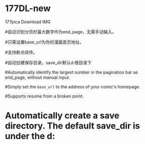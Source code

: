 # 177DL-new
177pica Download IMG
  
#自动识别分页栏最大数字作为end_page，无需手动输入。

#只需设置base_url为你的漫画首页地址。

#支持断点续传。

#自动创建保存目录。save_dir默认d:根目录下


#Automatically identify the largest number in the pagination bar as end_page, without manual input.

#Simply set the `base_url` to the address of your comic's homepage.

#Supports resume from a broken point.

# Automatically create a save directory. The default save_dir is under the d: 
      

